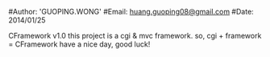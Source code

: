 #Author: 'GUOPING.WONG'
#Email: huang.guoping08@gmail.com
#Date: 2014/01/25

CFramework v1.0
this project is a cgi & mvc framework.
so, cgi + framework = CFramework
have a nice day, good luck!